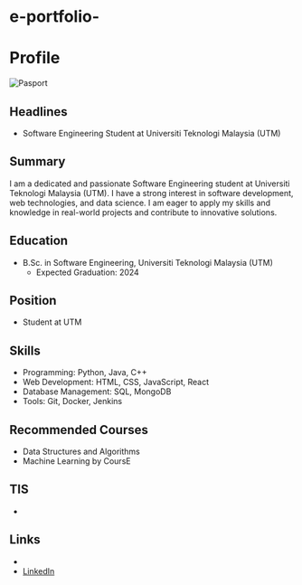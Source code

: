 # e-portfolio-
# Profile
![Pasport](https://github.com/user-attachments/assets/54875589-4008-41c4-9e1e-4e22fb5206ef)


## Headlines
- Software Engineering Student at Universiti Teknologi Malaysia (UTM)

## Summary
I am a dedicated and passionate Software Engineering student at Universiti Teknologi Malaysia (UTM). I have a strong interest in software development, web technologies, and data science. I am eager to apply my skills and knowledge in real-world projects and contribute to innovative solutions.

## Education
- B.Sc. in Software Engineering, Universiti Teknologi Malaysia (UTM)
  - Expected Graduation: 2024

## Position
- Student at UTM

## Skills
- Programming: Python, Java, C++
- Web Development: HTML, CSS, JavaScript, React
- Database Management: SQL, MongoDB
- Tools: Git, Docker, Jenkins

## Recommended Courses
- Data Structures and Algorithms
- Machine Learning by CoursE


## TIS
- 
## Links
- 
- [LinkedIn](https://www.linkedin.com/in/noor-lailawati-abu-bakar-89471334a/)
